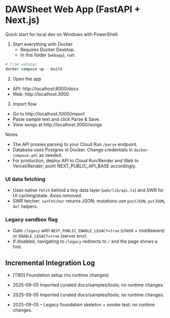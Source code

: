 # DAWSheet Web App (FastAPI + Next.js)

Quick start for local dev on Windows with PowerShell:

1. Start everything with Docker
   - Requires Docker Desktop.
   - In this folder (`webapp`), run:

```powershell
# from webapp/
docker compose up --build
```

2. Open the app

- API: http://localhost:8000/docs
- Web: http://localhost:3000

3. Import flow

- Go to http://localhost:3000/import
- Paste sample text and click Parse & Save.
- View songs at http://localhost:3000/songs

Notes

- The API proxies parsing to your Cloud Run `/parse` endpoint.
- Database uses Postgres in Docker. Change credentials in `docker-compose.yml` as needed.
- For production, deploy API to Cloud Run/Render and Web to Vercel/Render; point NEXT_PUBLIC_API_BASE accordingly.

### UI data fetching

- Uses native `fetch` behind a tiny data layer (`web/lib/api.ts`) and SWR for UI caching/state. Axios removed.
- SWR fetcher: `swrFetcher` returns JSON; mutations use `postJSON`, `putJSON`, `del` helpers.

### Legacy sandbox flag

- Gate `/legacy` with `NEXT_PUBLIC_ENABLE_LEGACY=true` (client + middleware) or `ENABLE_LEGACY=true` (server env).
- If disabled, navigating to `/legacy` redirects to `/` and the page shows a hint.

## Incremental Integration Log

- [TBD] Foundation setup (no runtime changes)

- 2025-09-05 Imported curated docs/samples/tools; no runtime changes.
- 2025-09-05 Imported curated docs/samples/tools; no runtime changes.
- 2025-09-05 – Legacy foundation skeleton + smoke test; no runtime changes.
